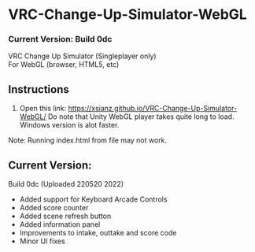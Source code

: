 # VRC-Change-Up-Simulator-WebGL
### Current Version: Build 0dc 

VRC Change Up Simulator (Singleplayer only) </br> For WebGL (browser, HTML5, etc)

## Instructions
1. Open this link: https://xsianz.github.io/VRC-Change-Up-Simulator-WebGL/
Do note that Unity WebGL player takes quite long to load. Windows version is alot faster.

Note: Running index.html from file may not work.

## Current Version:
Build 0dc (Uploaded 220520 2022) 
- Added support for Keyboard Arcade Controls 
- Added score counter 
- Added scene refresh button 
- Added information panel 
- Improvements to intake, outtake and score code
- Minor UI fixes
